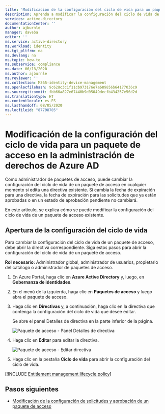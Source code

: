 ```yaml
---
title: 'Modificación de la configuración del ciclo de vida para un paquete de acceso en la administración de derechos de Azure AD: Azure Active Directory'
description: Aprenda a modificar la configuración del ciclo de vida de un paquete de acceso en la administración de derechos de Azure Active Directory.
services: active-directory
documentationCenter: ''
author: ajburnle
manager: daveba
editor: ''
ms.service: active-directory
ms.workload: identity
ms.tgt_pltfrm: na
ms.devlang: na
ms.topic: how-to
ms.subservice: compliance
ms.date: 06/18/2020
ms.author: ajburnle
ms.reviewer: ''
ms.collection: M365-identity-device-management
ms.openlocfilehash: 9c628c3c1f11cb973176e7a689856b64177036c9
ms.sourcegitcommit: fbb66a827e67440b9d05049decfb434257e56d2d
ms.translationtype: HT
ms.contentlocale: es-ES
ms.lasthandoff: 08/05/2020
ms.locfileid: "87798705"
---
```

# <a name="change-lifecycle-settings-for-an-access-package-in-azure-ad-entitlement-management"></a>Modificación de la configuración del ciclo de vida para un paquete de acceso en la administración de derechos de Azure AD

Como administrador de paquetes de acceso, puede cambiar la configuración del ciclo de vida de un paquete de acceso en cualquier momento si edita una directiva existente. Si cambia la fecha de expiración para una directiva, la fecha de expiración para las solicitudes que ya están aprobadas o en un estado de aprobación pendiente no cambiará.

En este artículo, se explica cómo se puede modificar la configuración del ciclo de vida de un paquete de acceso existente.

## <a name="open-lifecycle-settings"></a>Apertura de la configuración del ciclo de vida

Para cambiar la configuración del ciclo de vida de un paquete de acceso, debe abrir la directiva correspondiente. Siga estos pasos para abrir la configuración del ciclo de vida de un paquete de acceso.

**Rol necesario:** Administrador global, administrador de usuarios, propietario del catálogo o administrador de paquetes de acceso.

1. En Azure Portal, haga clic en **Azure Active Directory** y, luego, en **Gobernanza de identidades**.

1. En el menú de la izquierda, haga clic en **Paquetes de acceso** y luego abra el paquete de acceso.

1. Haga clic en **Directivas** y, a continuación, haga clic en la directiva que contenga la configuración del ciclo de vida que desee editar.

    Se abre el panel Detalles de directiva en la parte inferior de la página.

    ![Paquete de acceso - Panel Detalles de directiva](./media/entitlement-management-shared/policy-details.png)

1. Haga clic en **Editar** para editar la directiva.

    ![Paquete de acceso - Editar directiva](./media/entitlement-management-shared/policy-edit.png)

1. Haga clic en la pestaña **Ciclo de vida** para abrir la configuración del ciclo de vida.

[!INCLUDE [Entitlement management lifecycle policy](../../../includes/active-directory-entitlement-management-lifecycle-policy.md)]

## <a name="next-steps"></a>Pasos siguientes

- [Modificación de la configuración de solicitudes y aprobación de un paquete de acceso](entitlement-management-access-package-request-policy.md)